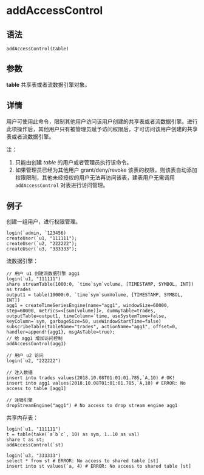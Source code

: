 # addAccessControl

## 语法

`addAccessControl(table)`

## 参数

**table** 共享表或者流数据引擎对象。

## 详情

用户可使用此命令，限制其他用户访问该用户创建的共享表或者流数据引擎。进行此项操作后，其他用户只有被管理员赋予访问权限后，才可访问该用户创建的共享表或者流数据引擎。

注：

1. 只能由创建 *table* 的用户或者管理员执行该命令。
2. 如果管理员已经为其他用户 grant/deny/revoke
   该表的权限，则该表自动添加权限限制，其他未经授权的用户无法再访问该表，建表用户无需调用
   `addAccessControl` 对表进行访问管理。

## 例子

创建一组用户，进行权限管理。

```
login(`admin, `123456)
createUser(`u1, "111111");
createUser(`u2, "222222");
createUser(`u3, "333333");
```

流数据引擎：

```
// 用户 u1 创建流数据引擎 agg1
login(`u1, "111111")
share streamTable(1000:0, `time`sym`volume, [TIMESTAMP, SYMBOL, INT]) as trades
output1 = table(10000:0, `time`sym`sumVolume, [TIMESTAMP, SYMBOL, INT])
agg1 = createTimeSeriesEngine(name="agg1", windowSize=60000, step=60000, metrics=<[sum(volume)]>, dummyTable=trades, outputTable=output1, timeColumn=`time, useSystemTime=false, keyColumn=`sym, garbageSize=50, useWindowStartTime=false)
subscribeTable(tableName="trades", actionName="agg1", offset=0, handler=append!{agg1}, msgAsTable=true);
// 给 agg1 增加访问控制
addAccessControl(agg1)

// 用户 u2 访问
login(`u2, "222222")

// 注入数据
insert into trades values(2018.10.08T01:01:01.785,`A,10) # OK!
insert into agg1 values(2018.10.08T01:01:01.785,`A,10) # ERROR: No access to table [agg1]

// 注销引擎
dropStreamEngine("agg1") # No access to drop stream engine agg1
```

共享内存表：

```
login(`u1, "111111")
t = table(take(`a`b`c`, 10) as sym, 1..10 as val)
share t as st;
addAccessControl(`st)

login(`u3, "333333")
select * from st # ERROR: No access to shared table [st]
insert into st values(`a, 4) # ERROR: No access to shared table [st]
```

